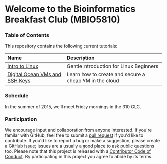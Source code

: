 Welcome to the Bioinformatics Breakfast Club (MBIO5810)
==================================

### Table of Contents
This repository contains the following current tutorials:

 Name | Description |
 :--- | :---------- |
| [Intro to Linux](00_INTRO_TO_LINUX.md) | Gentle introduction for Linux Beginners |
| [Digital Ocean VMs and SSH Keys](01_SSH_KEYS.md) | Learn how to create and secure a cheap VM in the cloud |

### Schedule
In the summer of 2015, we'll meet Friday mornings in the 310 GLC.

### Participation
We encourage input and collaboration from anyone interested.  If you're familar with GitHub, feel free to submit a [pull request](https://github.com/bwawrik/MBIO5810/pulls) if you'd like to contribute.  If you'd like to report a bug or make a suggestion, please create a GitHub [issue](https://github.com/bwawrik/MBIO5810/issues); issues are a usually a good place to ask public questions too.  Please note that this project is released with a [Contributor Code of Conduct](CONDUCT.md). By participating in this project you agree to abide by its terms.

